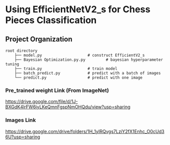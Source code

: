 # Using EfficientNetV2_s for Chess Pieces Classification

## Project Organization

```
root directory
	├── model.py               		# construct EfficientV2_s
	├── Bayesian Optimization.py.py         # bayesian hyperparameter tuning
	├── train.py               		# train model
	├── batch_predict.py       		# predict with a batch of images
	└── predict.py             		# predict with one image
```

### Pre_trained weight Link (From ImageNet)
https://drive.google.com/file/d/1J-BXGdK4lrFW6jyLKeQmnFgspNmOHQdu/view?usp=sharing

### Images Link
https://drive.google.com/drive/folders/1H_1yIRQvgs7LziY2fX1Enhc_O0cUd36U?usp=sharing
